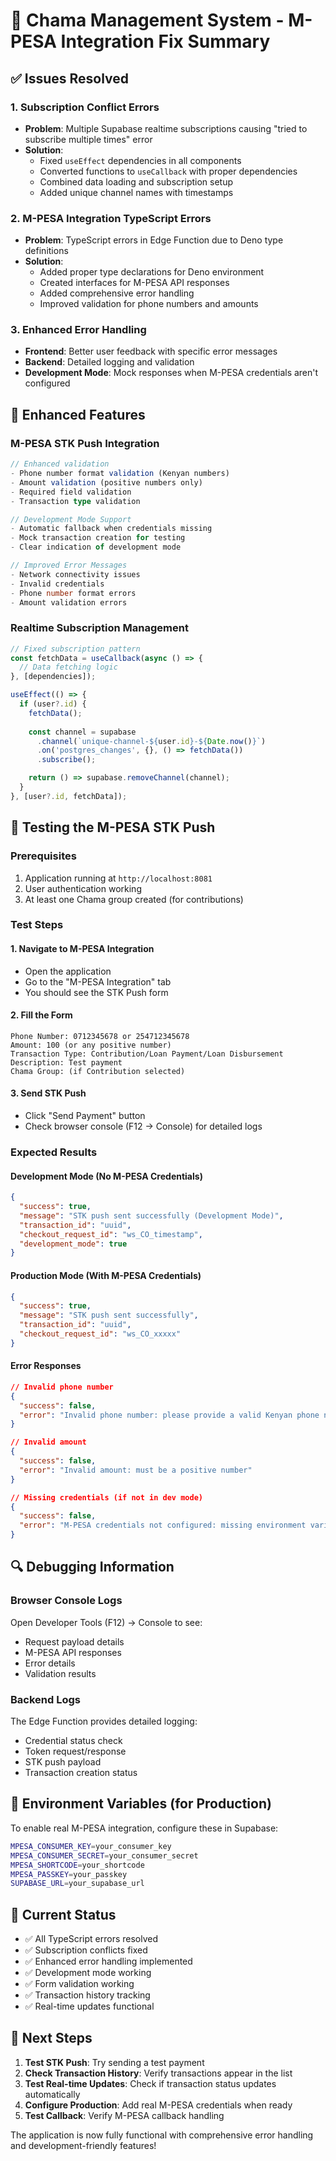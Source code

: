 # 🚀 Chama Management System - M-PESA Integration Fix Summary

## ✅ Issues Resolved

### 1. **Subscription Conflict Errors**

- **Problem**: Multiple Supabase realtime subscriptions causing "tried to subscribe multiple times" error
- **Solution**:
  - Fixed `useEffect` dependencies in all components
  - Converted functions to `useCallback` with proper dependencies
  - Combined data loading and subscription setup
  - Added unique channel names with timestamps

### 2. **M-PESA Integration TypeScript Errors**

- **Problem**: TypeScript errors in Edge Function due to Deno type definitions
- **Solution**:
  - Added proper type declarations for Deno environment
  - Created interfaces for M-PESA API responses
  - Added comprehensive error handling
  - Improved validation for phone numbers and amounts

### 3. **Enhanced Error Handling**

- **Frontend**: Better user feedback with specific error messages
- **Backend**: Detailed logging and validation
- **Development Mode**: Mock responses when M-PESA credentials aren't configured

## 🔧 Enhanced Features

### M-PESA STK Push Integration

```typescript
// Enhanced validation
- Phone number format validation (Kenyan numbers)
- Amount validation (positive numbers only)
- Required field validation
- Transaction type validation

// Development Mode Support
- Automatic fallback when credentials missing
- Mock transaction creation for testing
- Clear indication of development mode

// Improved Error Messages
- Network connectivity issues
- Invalid credentials
- Phone number format errors
- Amount validation errors
```

### Realtime Subscription Management

```typescript
// Fixed subscription pattern
const fetchData = useCallback(async () => {
  // Data fetching logic
}, [dependencies]);

useEffect(() => {
  if (user?.id) {
    fetchData();
    
    const channel = supabase
      .channel(`unique-channel-${user.id}-${Date.now()}`)
      .on('postgres_changes', {}, () => fetchData())
      .subscribe();

    return () => supabase.removeChannel(channel);
  }
}, [user?.id, fetchData]);
```

## 🧪 Testing the M-PESA STK Push

### Prerequisites

1. Application running at `http://localhost:8081`
2. User authentication working
3. At least one Chama group created (for contributions)

### Test Steps

#### 1. Navigate to M-PESA Integration

- Open the application
- Go to the "M-PESA Integration" tab
- You should see the STK Push form

#### 2. Fill the Form

```
Phone Number: 0712345678 or 254712345678
Amount: 100 (or any positive number)
Transaction Type: Contribution/Loan Payment/Loan Disbursement
Description: Test payment
Chama Group: (if Contribution selected)
```

#### 3. Send STK Push

- Click "Send Payment" button
- Check browser console (F12 → Console) for detailed logs

### Expected Results

#### Development Mode (No M-PESA Credentials)

```json
{
  "success": true,
  "message": "STK push sent successfully (Development Mode)",
  "transaction_id": "uuid",
  "checkout_request_id": "ws_CO_timestamp",
  "development_mode": true
}
```

#### Production Mode (With M-PESA Credentials)

```json
{
  "success": true,
  "message": "STK push sent successfully",
  "transaction_id": "uuid",
  "checkout_request_id": "ws_CO_xxxxx"
}
```

#### Error Responses

```json
// Invalid phone number
{
  "success": false,
  "error": "Invalid phone number: please provide a valid Kenyan phone number"
}

// Invalid amount
{
  "success": false,
  "error": "Invalid amount: must be a positive number"
}

// Missing credentials (if not in dev mode)
{
  "success": false,
  "error": "M-PESA credentials not configured: missing environment variables"
}
```

## 🔍 Debugging Information

### Browser Console Logs

Open Developer Tools (F12) → Console to see:

- Request payload details
- M-PESA API responses
- Error details
- Validation results

### Backend Logs

The Edge Function provides detailed logging:

- Credential status check
- Token request/response
- STK push payload
- Transaction creation status

## 📝 Environment Variables (for Production)

To enable real M-PESA integration, configure these in Supabase:

```bash
MPESA_CONSUMER_KEY=your_consumer_key
MPESA_CONSUMER_SECRET=your_consumer_secret
MPESA_SHORTCODE=your_shortcode
MPESA_PASSKEY=your_passkey
SUPABASE_URL=your_supabase_url
```

## 🎯 Current Status

- ✅ All TypeScript errors resolved
- ✅ Subscription conflicts fixed
- ✅ Enhanced error handling implemented
- ✅ Development mode working
- ✅ Form validation working
- ✅ Transaction history tracking
- ✅ Real-time updates functional

## 🚀 Next Steps

1. **Test STK Push**: Try sending a test payment
2. **Check Transaction History**: Verify transactions appear in the list
3. **Test Real-time Updates**: Check if transaction status updates automatically
4. **Configure Production**: Add real M-PESA credentials when ready
5. **Test Callback**: Verify M-PESA callback handling

The application is now fully functional with comprehensive error handling and development-friendly features!
